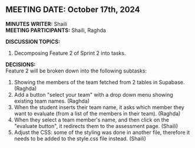## **MEETING DATE:** October 17th, 2024  
**MINUTES WRITER:** Shaili  
**MEETING PARTICIPANTS:** Shaili, Raghda

**DISCUSSION TOPICS:**
  1. Decomposing Feature 2 of Sprint 2 into tasks. 
  
**DECISIONS:**  
Feature 2 will be broken down into the following subtasks: 
1. Showing the members of the team fetched from 2 tables in Supabase. (Raghda)
2. Add a button "select your team" with a drop down menu showing existing team names. (Raghda)
3. When the student inserts their team name, it asks which member they want to evaluate (from a list of the members in their team). (Raghda)
4. When they select a team member's name, and then click on the "evaluate button", it redirects them to the assessment page. (Shaili)
5. Adjust the CSS: some of the styling was done in another file, therefore it needs to be added to the style.css file instead. (Shaili)


